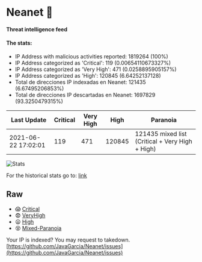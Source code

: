 # Neanet :hocho:
#### Threat intelligence feed
#### The stats:

- IP Address with malicious activities reported: 1819264 (100%)
- IP Address categorized as 'Critical':  119 (0.00654110673327%)
- IP Address categorized as 'Very High':  471 (0.0258895905157%)
- IP Address categorized as 'High':  120845 (6.64252137128)
- Total de direcciones IP indexadas en Neanet:  121435 (6.67495206853%)
- Total de direcciones IP descartadas en Neanet:  1697829 (93.3250479315%)

| Last Update | Critical | Very High | High | Paranoia |
| --- | --- | --- | --- | --- |
| 2021-06-22 17:02:01 | 119 | 471 | 120845 | 121435 mixed list (Critical + Very High + High)|

![Stats](https://docs.google.com/spreadsheets/d/e/2PACX-1vSnaNMIXVabIpDJjufMlzH7poXnshF3mgd8Is1g9ytUEzVsP5my4Trn8f-xkoLLQ38xpL3HtmUexLo6/pubchart?oid=501124687&format=image)

For the historical stats go to: [link](/stats.csv)
## Raw
- :scream: [Critical](https://raw.githubusercontent.com/JavaGarcia/Neanet/master/blacklists/neanet_critical.txt)
- :fearful: [VeryHigh](https://raw.githubusercontent.com/JavaGarcia/Neanet/master/blacklists/neanet_veryHigh.txtt)
- :frowning: [High](https://raw.githubusercontent.com/JavaGarcia/Neanet/master/blacklists/neanet_high.txt)
- :dizzy_face: [Mixed-Paranoia](https://raw.githubusercontent.com/JavaGarcia/Neanet/master/blacklists/neanet_all.txt)


Your IP is indexed? You may request to takedown. [https://github.com/JavaGarcia/Neanet/issues](https://github.com/JavaGarcia/Neanet/issues)





















































































































































































































































































































































































































































































































































































































































































































































































































































































































































































































































































































































































































































































































































































































































































































































































































































































































































































































































































































































































































































































































































































































































































































































































































































































































































































































































































































































































































































































































































































































































































































































































































































































































































































































































































































































































































































































































































































































































































































































































































































































































































































































































































































































































































































































































































































































































































































































































































































































































































































































































































































































































































































































































































































































































































































































































































































































































































































































































































































































































































































































































































































































































































































































































































































































































































































































































































































































































































































































































































































































































































































































































































































































































































